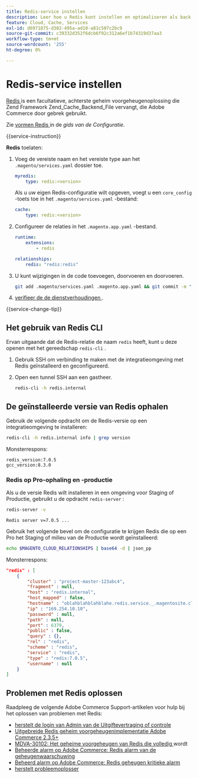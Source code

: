 ```yaml
---
title: Redis-service instellen
description: Leer hoe u Redis kunt instellen en optimaliseren als back-end cacheoplossing voor Adobe Commerce op cloudinfrastructuur.
feature: Cloud, Cache, Services
exl-id: d6971875-d302-495a-ad10-a81c507c2bc9
source-git-commit: c39332d352f6dcb6f92c312a6ef1b74319d37aa3
workflow-type: tm+mt
source-wordcount: '255'
ht-degree: 0%

---
```


# Redis-service instellen

[ Redis ](https://redis.io) is een facultatieve, achterste geheim voorgeheugenoplossing die Zend Framework Zend_Cache_Backend_File vervangt, die Adobe Commerce door gebrek gebruikt.

Zie [ vormen Redis ](https://experienceleague.adobe.com/docs/commerce-operations/configuration-guide/cache/redis/config-redis.html) in de _gids van de Configuratie_.

{{service-instruction}}

**Redis** toelaten:

1. Voeg de vereiste naam en het vereiste type aan het `.magento/services.yaml` dossier toe.

   ```yaml
   myredis:
       type: redis:<version>
   ```

   Als u uw eigen Redis-configuratie wilt opgeven, voegt u een `core_config` -toets toe in het `.magento/services.yaml` -bestand:

   ```yaml
   cache:
       type: redis:<version>
   ```

1. Configureer de relaties in het `.magento.app.yaml` -bestand.

   ```yaml
   runtime:
       extensions:
           - redis
   
   relationships:
       redis: "redis:redis"
   ```

1. U kunt wijzigingen in de code toevoegen, doorvoeren en doorvoeren.

   ```bash
   git add .magento/services.yaml .magento.app.yaml && git commit -m "Enable redis service" && git push origin <branch-name>
   ```

1. [ verifieer de de dienstverhoudingen ](services-yaml.md#service-relationships).

{{service-change-tip}}

## Het gebruik van Redis CLI

Ervan uitgaande dat de Redis-relatie de naam `redis` heeft, kunt u deze openen met het gereedschap `redis-cli` .

1. Gebruik SSH om verbinding te maken met de integratieomgeving met Redis geïnstalleerd en geconfigureerd.

1. Open een tunnel SSH aan een gastheer.

   ```bash
   redis-cli -h redis.internal
   ```

## De geïnstalleerde versie van Redis ophalen

Gebruik de volgende opdracht om de Redis-versie op een integratieomgeving te installeren:

```bash
redis-cli -h redis.internal info | grep version
```

Monsterrespons:

```
redis_version:7.0.5
gcc_version:8.3.0
```

### Redis op Pro-ophaling en -productie

Als u de versie Redis wilt installeren in een omgeving voor Staging of Productie, gebruikt u de opdracht `redis-server` :

```bash
redis-server -v
```

```
Redis server v=7.0.5 ...
```

Gebruik het volgende bevel om de configuratie te krijgen Redis die op een Pro het Staging of milieu van de Productie wordt geïnstalleerd:

```bash
echo $MAGENTO_CLOUD_RELATIONSHIPS | base64 -d | json_pp
```

Monsterrespons:

```json
"redis" : [
    {
        "cluster" : "project-master-123abc4",
        "fragment" : null,
        "host" : "redis.internal",
        "host_mapped" : false,
        "hostname" : "oblahblahblahblahe.redis.service._.magentosite.cloud",
        "ip" : "169.254.10.10",
        "password" : null,
        "path" : null,
        "port" : 6379,
        "public" : false,
        "query" : {},
        "rel" : "redis",
        "scheme" : "redis",
        "service" : "redis",
        "type" : "redis:7.0.5",
        "username" : null
    }
]
```

## Problemen met Redis oplossen

Raadpleeg de volgende Adobe Commerce Support-artikelen voor hulp bij het oplossen van problemen met Redis:

- [ herstelt de login van Admin van de Uitgiftevertraging of controle ](https://experienceleague.adobe.com/docs/commerce-knowledge-base/kb/troubleshooting/miscellaneous/redis-issue-delay-magento-admin-login-or-checkout.html)
- [ Uitgebreide Redis geheim voorgeheugenimplementatie Adobe Commerce 2.3.5+ ](https://experienceleague.adobe.com/docs/commerce-operations/implementation-playbook/best-practices/planning/redis-service-configuration.html)
- [ MDVA-30102: Het geheime voorgeheugen van Redis die volledig ](https://experienceleague.adobe.com/docs/commerce-knowledge-base/kb/support-tools/patches/v1-0-6/mdva-30102-magento-patch-redis-cache-getting-full.html) wordt
- [ Beheerde alarm op Adobe Commerce: Redis alarm van de geheugenwaarschuwing ](https://experienceleague.adobe.com/docs/commerce-knowledge-base/kb/support-tools/managed-alerts/managed-alerts-on-magento-commerce-redis-memory-warning-alert.html)
- [ Beheerd alarm op Adobe Commerce: Redis geheugen kritieke alarm ](https://experienceleague.adobe.com/docs/commerce-knowledge-base/kb/support-tools/managed-alerts/managed-alerts-on-magento-commerce-redis-memory-critical-alert.html)
- [ herstelt probleemoplosser ](https://experienceleague.adobe.com/docs/commerce-knowledge-base/kb/troubleshooting/miscellaneous/redis-troubleshooter.html)
